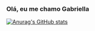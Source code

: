 ### Olá, eu me chamo Gabriella
[![Anurag's GitHub stats](https://github-readme-stats.vercel.app/api?moonienng=anuraghazra)](https://github.com/anuraghazra/github-readme-stats)

